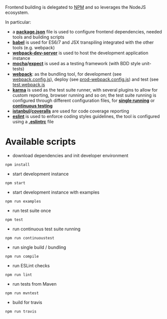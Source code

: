 Frontend building is delegated to [NPM](https://www.npmjs.com/) and so leverages the NodeJS ecosystem.

In particular:

 * a **[package.json](https://github.com/geosolutions-it/MapStore2/blob/master/package.json)** file is used to configure frontend dependencies, needed tools and building scripts
 * **[babel](https://babeljs.io/)** is used for ES6/7 and JSX transpiling integrated with the other tools (e.g. webpack)
 * **[webpack-dev-server](http://webpack.github.io/docs/webpack-dev-server.html)** is used to host the development application instance
 * **[mocha](http://mochajs.org/)/[expect](https://github.com/mjackson/expect)** is used as a testing framework (with BDD style unit-tests)
 * **[webpack](http://webpack.github.io/)**: as the bundling tool, for development (see [webpack.config.js](https://github.com/geosolutions-it/MapStore2/blob/master/webpack.config.js)), deploy (see [prod-webpack.config.js](https://github.com/geosolutions-it/MapStore2/blob/master/prod-webpack.config.js)) and test (see [test.webpack.js](https://github.com/geosolutions-it/MapStore2/blob/master/tests.webpack.js)
 * **[karma](http://karma-runner.github.io/)** is used as the test suite runner, with several plugins to allow for custom reporting, browser running and so on; the test suite running is configured through different configuration files, for **[single running](https://github.com/geosolutions-it/MapStore2/blob/master/karma.conf.single-run.js)**  or **[continuous testing](https://github.com/geosolutions-it/MapStore2/blob/master/karma.conf.continuous-test.js)**
 * **[istanbul](https://gotwarlost.github.io/istanbul/)/[coveralls](https://www.npmjs.com/package/coveralls)** are used for code coverage reporting
 * **[eslint](eslint.org)** is used to enforce coding styles guidelines, the tool is configured using a **[.eslintrc](https://github.com/geosolutions-it/MapStore2/blob/master/.eslintrc)** file

# Available scripts
 * download dependencies and init developer environment

`npm install`

 * start development instance

`npm start`

* start development instance with examples

`npm run examples`

 * run test suite once

`npm test`

 * run continuous test suite running

`npm run continuoustest`
 
 * run single build / bundling

`npm run compile`

 * run ESLint checks

`npm run lint`

 * run tests from Maven

`npm run mvntest`

 * build for travis

`npm run travis`